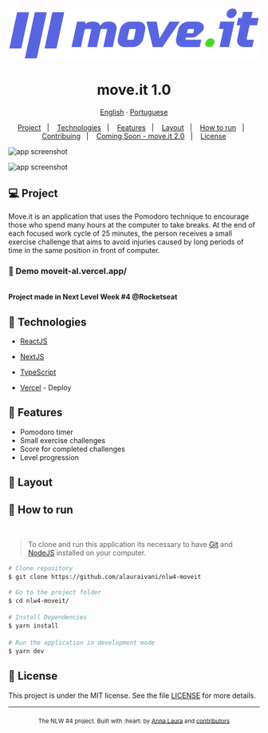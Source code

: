 <h1 align="center">
    <img alt="move.it" title="move.it" src=".github/logo-full.svg" />
</h1>

<h1 align="center" >move.it 1.0</h1>
<p align="center">
    <a href="README.md">English</a>
    ·
    <a href="README-pt.md">Portuguese</a>
 </p>

<p align="center">
  <a href="#computer-project">Project</a>&nbsp;&nbsp;&nbsp;|&nbsp;&nbsp;&nbsp;
  <a href="#rocket-technologies">Technologies</a>&nbsp;&nbsp;&nbsp;|&nbsp;&nbsp;&nbsp;
  <a href="#tada">Features</a>&nbsp;&nbsp;&nbsp;|&nbsp;&nbsp;&nbsp;
  <a href="#art">Layout</a>&nbsp;&nbsp;&nbsp;|&nbsp;&nbsp;&nbsp;
  <a href="#construction_worker-how-to-run">How to run</a>&nbsp;&nbsp;&nbsp;|&nbsp;&nbsp;&nbsp;
   <a href="#construction_worker-how-to-run">Contribuing</a>&nbsp;&nbsp;&nbsp;|&nbsp;&nbsp;&nbsp;
  <a href="#construction_worker-how-to-run">Coming Soon - move.it 2.0</a>&nbsp;&nbsp;&nbsp;|&nbsp;&nbsp;&nbsp;
  <a href="#closed_book-license">License</a>
</p>
<p>
  <img alt="app screenshot" src=".github/"/>
</p>
<p>
  <img alt="app screenshot" src=".github/"/>
</p>

## :computer: Project
Move.it is an application that uses the Pomodoro technique to encourage those who spend many hours at the computer to take breaks. At the end of each focused work cycle of 25 minutes, the person receives a small exercise challenge that aims to avoid injuries caused by long periods of time in the same position in front of computer.

### :eyes: Demo moveit-al.vercel.app/
</br>
<strong>Project made in Next Level Week #4 @Rocketseat</strong>

## :rocket: Technologies

* [ReactJS](https://reactjs.org/)
  
* [NextJS](https://nextjs.org/)

* [TypeScript](https://www.typescriptlang.org/)
  
* [Vercel](https://vercel.com/) - Deploy

## :tada: Features
* Pomodoro timer
* Small exercise challenges
* Score for completed challenges
* Level progression

## :art: Layout

## :construction_worker: How to run
</br>

> To clone and run this application its necessary to have [Git](https://git-scm.com/) and [NodeJS](https://nodejs.org/en/) installed on your computer.

```bash
# Clone repository
$ git clone https://github.com/alauraivani/nlw4-moveit
```
```bash
# Go to the project folder
$ cd nlw4-moveit/

# Install Dependencies
$ yarn install

# Run the application in development mode
$ yarn dev
```
## :closed_book: License
This project is under the MIT license. See the file [LICENSE](LICENSE) for more details.

---
<div align="center">
  <sub>The NLW #4 project. Built with :heart: by
    <a href="https://github.com/alauraivani">Anna Laura</a> and
    <a href="https://github.com/alauraivani/nlw4-moveit/graphs/contributors">
      contributors
    </a>
  </sub>
</div>




